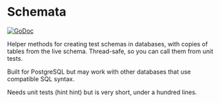 
# Schemata

[![GoDoc](https://godoc.org/github.com/lpar/schemata?status.svg)](https://godoc.org/github.com/lpar/schemata)

Helper methods for creating test schemas in databases, with copies of tables from the live schema. Thread-safe, so you can call them from unit tests.

Built for PostgreSQL but may work with other databases that use compatible SQL syntax.

Needs unit tests (hint hint) but is very short, under a hundred lines.

